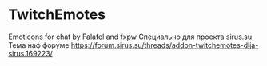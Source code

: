# TwitchEmotes
Emoticons for chat
by Falafel and fxpw
Специально для проекта sirus.su
Тема наф форуме  https://forum.sirus.su/threads/addon-twitchemotes-dlja-sirus.169223/
